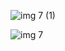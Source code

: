 ![img 7 (1)](https://github.com/Falcon-jpg/Music_player_App/assets/109679302/8ced6ea7-8f28-40b0-8c2c-6857349fb446)

![img 7](https://github.com/Falcon-jpg/Music_player_App/assets/109679302/ee5eed11-a0bb-4d04-866f-1a4af1e65b79)


